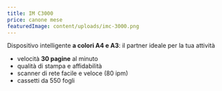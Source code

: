 ```yaml
---
title: IM C3000
price: canone mese
featuredImage: content/uploads/imc-3000.png
---
```

Dispositivo intelligente **a colori A4 e A3**: il partner ideale per la tua attività

* velocità **30 pagine** al minuto
* qualità di stampa e affidabilità 
* scanner di rete facile e veloce (80 ipm)
* cassetti da 550 fogli